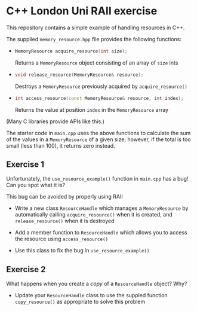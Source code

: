 
C++ London Uni RAII exercise
=============================

This repository contains a simple example of handling resources in C++.

The supplied `memory_resource.hpp` file provides the following functions:

* ```cpp
  MemoryResource acquire_resource(int size);
  ```
  
  Returns a `MemoryResource` object consisting of an array of `size` ints
  
* ```cpp
  void release_resource(MemoryResource& resource);
  ```
  
  Destroys a `MemoryResource` previously acquired by `acquire_resource()`
  
* ```cpp
  int access_resource(const MemoryResource& resource, int index);
  ```
  
  Returns the value at position `index` in the `MemoryResource` array
  
  
(Many C libraries provide APIs like this.)
  
The starter code in `main.cpp` uses the above functions to calculate the
sum of the values in a `MemoryResource` of a given size; however, if the
total is too small (less than 100), it returns zero instead.

Exercise 1
----------

Unfortunately, the `use_resource_example()` function in `main.cpp` has a bug!
Can you spot what it is?
  
This bug can be avoided by properly using RAII

  * Write a new class `ResourceHandle` which manages a `MemoryResource` by 
    automatically calling `acquire_resource()` when it is created, and
    `release_resource()` when it is destroyed
    
  * Add a member function to `ResourceHandle` which allows you to access
    the resource using `access_resource()`
    
  * Use this class to fix the bug in `use_resource_example()`
  
Exercise 2
----------

What happens when you create a *copy* of a `ResourceHandle` object? Why?

  * Update your `ResourceHandle` class to use the suppled function `copy_resource()`
    as appropriate to solve this problem